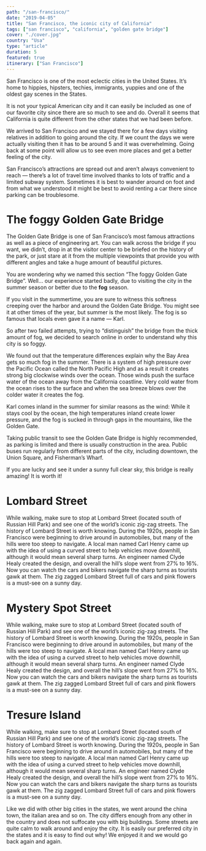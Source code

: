 ```yaml
---
path: "/san-francisco/"
date: "2019-04-05"
title: "San Francisco, the iconic city of California"
tags: ["san francisco", "california", "golden gate bridge"]
cover: "./cover.jpg"
country: "Usa"
type: "article"
duration: 5
featured: true
itinerary: ["San Francisco"]
---
```


San Francisco is one of the most eclectic cities in the United States. It’s home to hippies, hipsters, techies, immigrants, yuppies and one of the oldest gay scenes in the States.

It is not your typical American city and it can easily be included as one of our favorite city since there are so much to see and do. Overall it seems that California is quite different from the other states that we had been before.

<rehype-image src="square3.jpg"></rehype-image>

We arrived to San Francisco and we stayed there for a few days visiting relatives in addition to going around the city. If we count the days we were actually visiting then it has to be around 5 and it was overwhelming. Going back at some point will allow us to see even more places and get a better feeling of the city.

<tip title="Transportation">
San Francisco’s attractions are spread out and aren’t always convenient to reach — there’s a lot of travel time involved thanks to lots of traffic and a limited subway system. Sometimes it is best to wander around on foot and from what we understood it might be best to avoid renting a car there since parking can be troublesome.
</tip>

<rehype-image src="square1.jpg"></rehype-image>

# The foggy Golden Gate Bridge

The Golden Gate Bridge is one of San Francisco’s most famous attractions as well as a piece of engineering art. You can walk across the bridge if you want, we didn’t, drop in at the visitor center to be briefed on the history of the park, or just stare at it from the multiple viewpoints that provide you with different angles and take a huge amount of beautiful pictures.

You are wondering why we named this section “The foggy Golden Gate Bridge”. Well… our experience started badly, due to visiting the city in the summer season or better due to the **fog** season.

If you visit in the summertime, you are sure to witness this softness creeping over the harbor and around the Golden Gate Bridge. You might see it at other times of the year, but summer is the most likely. The fog is so famous that locals even gave it a name — Karl.

So after two failed attempts, trying to “distinguish” the bridge from the thick amount of fog, we decided to search online in order to understand why this city is so foggy.

<rehype-image src="gate2.jpg"></rehype-image>

We found out that the temperature differences explain why the Bay Area gets so much fog in the summer. There is a system of high pressure over the Pacific Ocean called the North Pacific High and as a result it creates strong big clockwise winds over the ocean. Those winds push the surface water of the ocean away from the California coastline. Very cold water from the ocean rises to the surface and when the sea breeze blows over the colder water it creates the fog.

Karl comes inland in the summer for similar reasons as the wind: While it stays cool by the ocean, the high temperatures inland create lower pressure, and the fog is sucked in through gaps in the mountains, like the Golden Gate.

<tip title="Going there by bus">
Taking public transit to see the Golden Gate Bridge is highly recommended, as parking is limited and there is usually construction in the area. Public buses run regularly from different parts of the city, including downtown, the Union Square, and Fisherman’s Wharf.
</tip>

If you are lucky and see it under a sunny full clear sky, this bridge is really amazing! It is worth it!

<rehype-image src="square2.jpg"></rehype-image>

# Lombard Street

While walking, make sure to stop at Lombard Street (located south of Russian Hill Park) and see one of the world’s iconic zig-zag streets.
The history of Lombard Street is worth knowing. During the 1920s, people in San Francisco were beginning to drive around in automobiles, but many of the hills were too steep to navigate. A local man named Carl Henry came up with the idea of using a curved street to help vehicles move downhill, although it would mean several sharp turns. An engineer named Clyde Healy created the design, and overall the hill’s slope went from 27% to 16%. Now you can watch the cars and bikers navigate the sharp turns as tourists gawk at them.
The zig zagged Lombard Street full of cars and pink flowers is a must-see on a sunny day.

<rehype-image src="lombard1.jpg"></rehype-image>

# Mystery Spot Street

While walking, make sure to stop at Lombard Street (located south of Russian Hill Park) and see one of the world’s iconic zig-zag streets.
The history of Lombard Street is worth knowing. During the 1920s, people in San Francisco were beginning to drive around in automobiles, but many of the hills were too steep to navigate. A local man named Carl Henry came up with the idea of using a curved street to help vehicles move downhill, although it would mean several sharp turns. An engineer named Clyde Healy created the design, and overall the hill’s slope went from 27% to 16%. Now you can watch the cars and bikers navigate the sharp turns as tourists gawk at them.
The zig zagged Lombard Street full of cars and pink flowers is a must-see on a sunny day.

<rehype-image src="mystery1.jpg"></rehype-image>

# Tresure Island

While walking, make sure to stop at Lombard Street (located south of Russian Hill Park) and see one of the world’s iconic zig-zag streets.
The history of Lombard Street is worth knowing. During the 1920s, people in San Francisco were beginning to drive around in automobiles, but many of the hills were too steep to navigate. A local man named Carl Henry came up with the idea of using a curved street to help vehicles move downhill, although it would mean several sharp turns. An engineer named Clyde Healy created the design, and overall the hill’s slope went from 27% to 16%. Now you can watch the cars and bikers navigate the sharp turns as tourists gawk at them.
The zig zagged Lombard Street full of cars and pink flowers is a must-see on a sunny day.

<rehype-image src="treasure3.jpg"></rehype-image>

Like we did with other big cities in the states, we went around the china town, the italian area and so on. The city differs enough from any other in the country and does not suffocate you with big buildings. Some streets are quite calm to walk around and enjoy the city. It is easily our preferred city in the states and it is easy to find out why! We enjoyed it and we would go back again and again.
